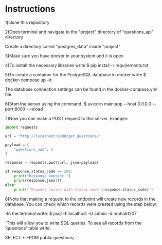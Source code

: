 # Instructions

1)clone this repository 

2)Open terminal and navigate to the "project" directory of "questions_api" directory

Create a directory called "postgres_data" inside "project"

3)Make sure you have docker in your system and it is open

4)To install the necessary libraries write $ pip install -r requirements.txt

5)To create a container for the PostgreSQL database in docker write $ docker-compose up -d

The database connection settings can be found in the docker-compose.yml file. 

6)Start the server using the command: $ uvicorn main:app --host 0.0.0.0 --port 8000 --reload

7)Now you can make a POST request to this server. Example:

```python
import requests

url = "http://localhost:8000/get_questions/"

payload = {
    "questions_num": 5  
}

response = requests.post(url, json=payload)

if response.status_code == 200:
    print("Response Content:")
    print(response.json())
else:
    print(f"Request failed with status code {response.status_code}")
```

8)Note that making a request to the endpoint will create new records in the database. You can check which records were created using the step below:

-In the terminal write: $ psql -h localhost -U admin -d muhob1207

-This will allow you to write SQL queries. To see all records from the 'questions' table write:

SELECT * FROM public.questions;


 
